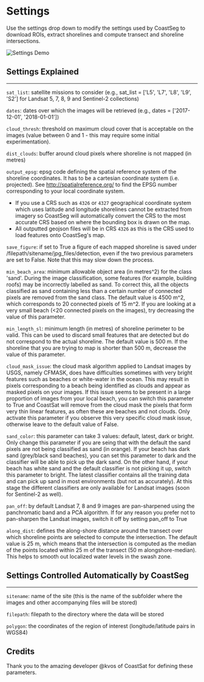 # Settings

Use the settings drop down to modify the settings used by CoastSeg to download ROIs, extract shorelines and compute transect and shoreline intersections.

![Settings Demo](https://github.com/SatelliteShorelines/CoastSeg/blob/main/docs/gifs/settings_demo.gif)

## Settings Explained

---

`sat_list`: satellite missions to consider (e.g., sat_list = ['L5', 'L7', 'L8', 'L9', 'S2'] for Landsat 5, 7, 8, 9 and Sentinel-2 collections)

`dates`: dates over which the images will be retrieved (e.g., dates = ['2017-12-01', '2018-01-01'])

`cloud_thresh`: threshold on maximum cloud cover that is acceptable on the images (value between 0 and 1 - this may require some initial experimentation).

`dist_clouds`: buffer around cloud pixels where shoreline is not mapped (in metres)

`output_epsg`: epsg code defining the spatial reference system of the shoreline coordinates. It has to be a cartesian coordinate system (i.e. projected). See http://spatialreference.org/ to find the EPSG number corresponding to your local coordinate system.

- If you use a CRS such as `4326` or `4327` geographical coordinate system which uses latitude and longitude shorelines cannot be extracted from imagery so CoastSeg will automatically convert the CRS to the most accurate CRS based on where the bounding box is drawn on the map.
- All outputted geojson files will be in CRS `4326` as this is the CRS used to load features onto CoastSeg's map.

`save_figure`: if set to True a figure of each mapped shoreline is saved under /filepath/sitename/jpg_files/detection, even if the two previous parameters are set to False. Note that this may slow down the process.

`min_beach_area`: minimum allowable object area (in metres^2) for the class 'sand'. During the image classification, some features (for example, building roofs) may be incorrectly labelled as sand. To correct this, all the objects classified as sand containing less than a certain number of connected pixels are removed from the sand class. The default value is 4500 m^2, which corresponds to 20 connected pixels of 15 m^2. If you are looking at a very small beach (<20 connected pixels on the images), try decreasing the value of this parameter.

`min_length_sl`: minimum length (in metres) of shoreline perimeter to be valid. This can be used to discard small features that are detected but do not correspond to the actual shoreline. The default value is 500 m. If the shoreline that you are trying to map is shorter than 500 m, decrease the value of this parameter.

`cloud_mask_issue`: the cloud mask algorithm applied to Landsat images by USGS, namely CFMASK, does have difficulties sometimes with very bright features such as beaches or white-water in the ocean. This may result in pixels corresponding to a beach being identified as clouds and appear as masked pixels on your images. If this issue seems to be present in a large proportion of images from your local beach, you can switch this parameter to True and CoastSat will remove from the cloud mask the pixels that form very thin linear features, as often these are beaches and not clouds. Only activate this parameter if you observe this very specific cloud mask issue, otherwise leave to the default value of False.

`sand_color`: this parameter can take 3 values: default, latest, dark or bright. Only change this parameter if you are seing that with the default the sand pixels are not being classified as sand (in orange). If your beach has dark sand (grey/black sand beaches), you can set this parameter to dark and the classifier will be able to pick up the dark sand. On the other hand, if your beach has white sand and the default classifier is not picking it up, switch this parameter to bright. The latest classifier contains all the training data and can pick up sand in most environments (but not as accurately). At this stage the different classifiers are only available for Landsat images (soon for Sentinel-2 as well).

`pan_off`: by default Landsat 7, 8 and 9 images are pan-sharpened using the panchromatic band and a PCA algorithm. If for any reason you prefer not to pan-sharpen the Landsat images, switch it off by setting pan_off to True

`along_dist`: defines the along-shore distance around the transect over which shoreline points are selected to compute the intersection. The default value is 25 m, which means that the intersection is computed as the median of the points located within 25 m of the transect (50 m alongshore-median). This helps to smooth out localized water levels in the swash zone.

## Settings Controlled Automatically by CoastSeg
---

`sitename`: name of the site (this is the name of the subfolder where the images and other accompanying files will be stored)

`filepath`: filepath to the directory where the data will be stored

`polygon`: the coordinates of the region of interest (longitude/latitude pairs in WGS84)

## Credits
Thank you to the amazing developer @kvos of CoastSat for defining these parameters.
